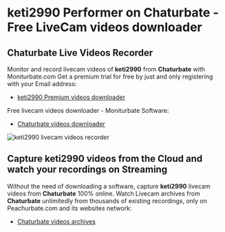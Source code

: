 # keti2990 Performer on Chaturbate - Free LiveCam videos downloader

## Chaturbate Live Videos Recorder

Monitor and record livecam videos of **keti2990** from **Chaturbate** with Moniturbate.com
Get a premium trial for free by just and only registering with your Email address:
* [keti2990 Premium videos downloader](https://moniturbate.com/request-demo-licence-key.html)

Free livecam videos downloader - Moniturbate Software:
* [Chaturbate videos downloader](https://moniturbate.com/moniturbate-download-software.html)

![keti2990 livecam videos recorder](https://peachurnet.com/templates/moniturbate-software.png)


## Capture keti2990 videos from the Cloud and watch your recordings on Streaming

Without the need of downloading a software, capture **keti2990** livecam videos from **Chaturbate** 100% online.
Watch Livecam archives from **Chaturbate** unlimitedly from thousands of existing recordings, only on Peachurbate.com and its websites network:
* [Chaturbate videos archives](https://peachurnet.com/)